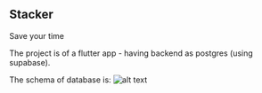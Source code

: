 ## Stacker
Save your time

The project is of a flutter app - having backend as postgres (using supabase).


The schema of database is:
![alt text]('https://imgur.com/oOKYyMi')
